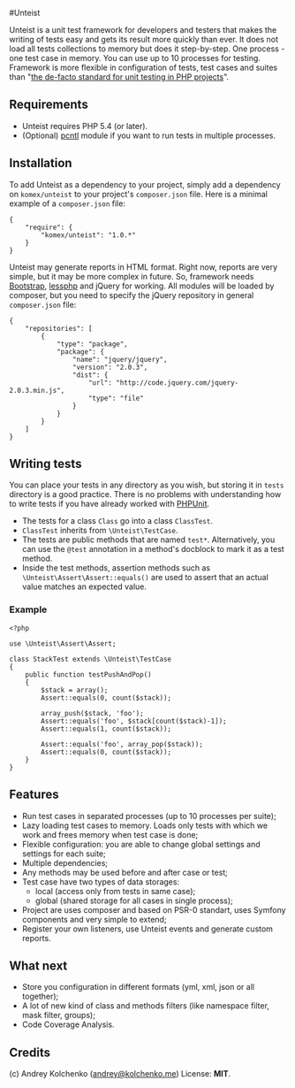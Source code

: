 #Unteist

Unteist is a unit test framework for developers and testers that makes the writing of tests easy and gets its result more quickly than ever.
It does not load all tests collections to memory but does it step-by-step. One process - one test case in memory. You can use up to 10 processes for testing.
Framework is more flexible in configuration of tests, test cases and suites than "[the de-facto standard for unit testing in PHP projects](https://github.com/sebastianbergmann/phpunit)".

## Requirements

* Unteist requires PHP 5.4 (or later).
* (Optional) [pcntl](http://www.php.net/manual/en/book.pcntl.php) module if you want to run tests in multiple processes.

## Installation

To add Unteist as a dependency to your project, simply add a dependency on `komex/unteist` to your project's `composer.json` file. Here is a minimal example of a `composer.json` file:

    {
        "require": {
            "komex/unteist": "1.0.*"
        }
    }

Unteist may generate reports in HTML format. Right now, reports are very simple, but it may be more complex in future.
So, framework needs [Bootstrap](http://getbootstrap.com/2.3.2/), [lessphp](http://leafo.net/lessphp/) and jQuery for working.
All modules will be loaded by composer, but you need to specify the jQuery repository in general `composer.json` file:

    {
        "repositories": [
            {
                "type": "package",
                "package": {
                    "name": "jquery/jquery",
                    "version": "2.0.3",
                    "dist": {
                        "url": "http://code.jquery.com/jquery-2.0.3.min.js",
                        "type": "file"
                    }
                }
            }
        ]
    }

## Writing tests

You can place your tests in any directory as you wish, but storing it in `tests` directory is a good practice.
There is no problems with understanding how to write tests if you have already worked with [PHPUnit](http://phpunit.de/manual/current/en/writing-tests-for-phpunit.html).

* The tests for a class `Class` go into a class `ClassTest`.
* `ClassTest` inherits from `\Unteist\TestCase`.
* The tests are public methods that are named `test*`.
Alternatively, you can use the `@test` annotation in a method's docblock to mark it as a test method.
* Inside the test methods, assertion methods such as `\Unteist\Assert\Assert::equals()` are used to assert that an actual value matches an expected value.

### Example

```
<?php

use \Unteist\Assert\Assert;

class StackTest extends \Unteist\TestCase
{
    public function testPushAndPop()
    {
        $stack = array();
        Assert::equals(0, count($stack));

        array_push($stack, 'foo');
        Assert::equals('foo', $stack[count($stack)-1]);
        Assert::equals(1, count($stack));

        Assert::equals('foo', array_pop($stack));
        Assert::equals(0, count($stack));
    }
}
```

## Features

* Run test cases in separated processes (up to 10 processes per suite);
* Lazy loading test cases to memory. Loads only tests with which we work and frees memory when test case is done;
* Flexible configuration: you are able to change global settings and settings for each suite;
* Multiple dependencies;
* Any methods may be used before and after case or test;
* Test case have two types of data storages:
    * local (access only from tests in same case);
    * global (shared storage for all cases in single process);
* Project are uses composer and based on PSR-0 standart, uses Symfony components and very simple to extend;
* Register your own listeners, use Unteist events and generate custom reports.

## What next

* Store you configuration in different formats (yml, xml, json or all together);
* A lot of new kind of class and methods filters (like namespace filter, mask filter, groups);
* Code Coverage Analysis.

## Credits

(c) Andrey Kolchenko (andrey@kolchenko.me)
License: **MIT**.